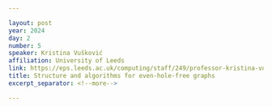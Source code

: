 ```yaml
---

layout: post
year: 2024
day: 2
number: 5
speaker: Kristina Vušković
affiliation: University of Leeds
link: https://eps.leeds.ac.uk/computing/staff/249/professor-kristina-vuskovic
title: Structure and algorithms for even-hole-free graphs
excerpt_separator: <!--more-->

---
```



<!--more-->
